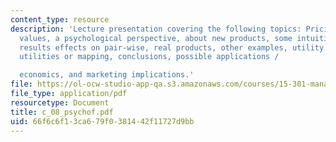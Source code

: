 ```yaml
---
content_type: resource
description: 'Lecture presentation covering the following topics: Pricing, fundamental
  values, a psychological perspective, about new products, some intuitions, the parts,
  results effects on pair-wise, real products, other examples, utility theory interpretation,
  utilities or mapping, conclusions, possible applications /

  economics, and marketing implications.'
file: https://ol-ocw-studio-app-qa.s3.amazonaws.com/courses/15-301-managerial-psychology-laboratory-fall-2004/66f6c6f13ca679f0381442f11727d9bb_c_08_psychof.pdf
file_type: application/pdf
resourcetype: Document
title: c_08_psychof.pdf
uid: 66f6c6f1-3ca6-79f0-3814-42f11727d9bb
---
```


